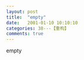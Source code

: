 ```yaml
---
layout: post
title:  "empty"
date:   2001-01-10 10:10:10
categories: 38---【重构】
comments: true
---
```

empty
